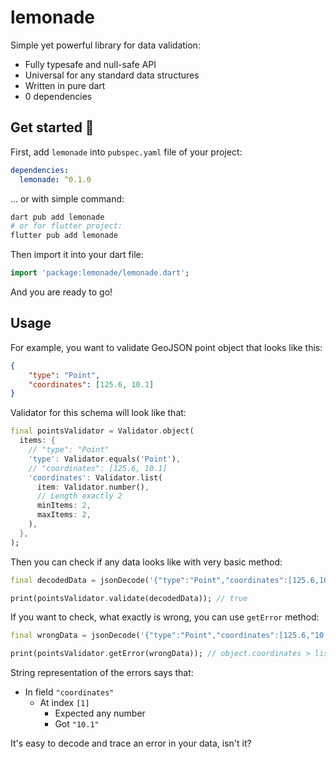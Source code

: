 # lemonade

Simple yet powerful library for data validation:
- Fully typesafe and null-safe API
- Universal for any standard data structures
- Written in pure dart
- 0 dependencies


## Get started 🚀

First, add `lemonade` into `pubspec.yaml` file of your project:

```yaml
dependencies:
  lemonade: ^0.1.0
```

... or with simple command:

```bash
dart pub add lemonade
# or for flutter project:
flutter pub add lemonade
```

Then import it into your dart file:

```dart
import 'package:lemonade/lemonade.dart';
```

And you are ready to go!

## Usage

For example, you want to validate GeoJSON point object that looks like this:

```json
{
    "type": "Point",
    "coordinates": [125.6, 10.1]
}
```

Validator for this schema will look like that:

```dart
final pointsValidator = Validator.object(
  items: {
    // "type": "Point"
    'type': Validator.equals('Point'),
    // "coordinates": [125.6, 10.1]
    'coordinates': Validator.list(
      item: Validator.number(),
      // Length exactly 2
      minItems: 2,
      maxItems: 2,
    ),
  },
);
```

Then you can check if any data looks like with very basic method:

```dart
final decodedData = jsonDecode('{"type":"Point","coordinates":[125.6,10.1]}');

print(pointsValidator.validate(decodedData)); // true
```

If you want to check, what exactly is wrong, you can use `getError` method:

```dart
final wrongData = jsonDecode('{"type":"Point","coordinates":[125.6,"10.1"]}');

print(pointsValidator.getError(wrongData)); // object.coordinates > list<number>[1] > expected(number).got(10.1)
```

String representation of the errors says that:

- In field `"coordinates"`
  - At index `[1]`
    - Expected any number
    - Got `"10.1"`

It's easy to decode and trace an error in your data, isn't it?
